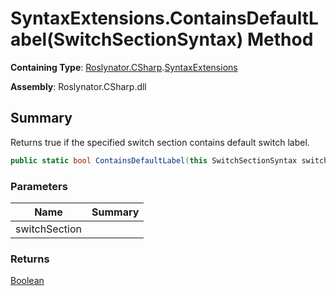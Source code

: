 # SyntaxExtensions\.ContainsDefaultLabel\(SwitchSectionSyntax\) Method

**Containing Type**: [Roslynator.CSharp](../../README.md)\.[SyntaxExtensions](../README.md)

**Assembly**: Roslynator\.CSharp\.dll

## Summary

Returns true if the specified switch section contains default switch label\.

```csharp
public static bool ContainsDefaultLabel(this SwitchSectionSyntax switchSection)
```

### Parameters

| Name | Summary |
| ---- | ------- |
| switchSection | |

### Returns

[Boolean](https://docs.microsoft.com/en-us/dotnet/api/system.boolean)

